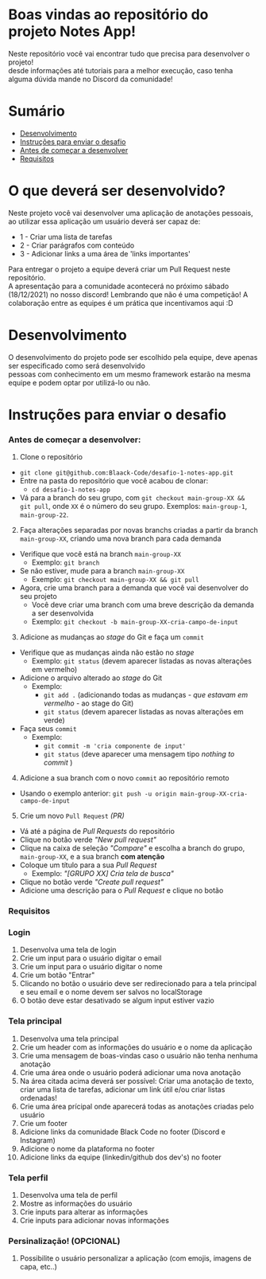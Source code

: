 # Boas vindas ao repositório do projeto Notes App!

 Neste repositório você vai encontrar tudo que precisa para desenvolver o projeto! <br>
 desde informações até tutoriais para a melhor execução, caso tenha alguma dúvida mande no Discord da comunidade!
 
 # Sumário
 
  - [Desenvolvimento](#desenvolvimento)
  - [Instruções para enviar o desafio](#instruções-para-enviar-o-desafio)
  - [Antes de começar a desenvolver](#antes-de-começar-a-desenvolver)
  - [Requisitos](#requisitos)
 
 # O que deverá ser desenvolvido?
 
 Neste projeto você vai desenvolver uma aplicação de anotações pessoais, ao utilizar essa aplicação um usuário deverá ser capaz de:
 <ul>
 <li>1 - Criar uma lista de tarefas</li>
 <li>2 - Criar parágrafos com conteúdo</li>
 <li>3 - Adicionar links a uma área de 'links importantes'</li>
 </ul>
 
 Para entregar o projeto a equipe deverá criar um Pull Request neste repositório. <br>
 A apresentação para a comunidade acontecerá no próximo sábado (18/12/2021) no nosso discord!
 Lembrando que não é uma competição! A colaboração entre as equipes é um prática que incentivamos aqui :D
 
 # Desenvolvimento
 
 O desenvolvimento do projeto pode ser escolhido pela equipe, deve apenas ser especificado como será desenvolvido <br>
 pessoas com conhecimento em um mesmo framework estarão na mesma equipe e podem optar por utilizá-lo ou não.
 
 # Instruções para enviar o desafio
 
 ### Antes de começar a desenvolver:

1. Clone o repositório
  * `git clone git@github.com:Blaack-Code/desafio-1-notes-app.git`
  * Entre na pasta do repositório que você acabou de clonar:
    * `cd desafio-1-notes-app`
  * Vá para a branch do seu grupo, com `git checkout main-group-XX && git pull`, onde `XX` é o número do seu grupo. Exemplos: `main-group-1`, `main-group-22`.

2. Faça alterações separadas por novas branchs criadas a partir da branch `main-group-XX`, criando uma nova branch para cada demanda
  * Verifique que você está na branch `main-group-XX`
    * Exemplo: `git branch`
  * Se não estiver, mude para a branch `main-group-XX`
    * Exemplo: `git checkout main-group-XX && git pull`
  * Agora, crie uma branch para a demanda que você vai desenvolver do seu projeto
    * Você deve criar uma branch com uma breve descrição da demanda a ser desenvolvida
    * Exemplo: `git checkout -b main-group-XX-cria-campo-de-input`

3. Adicione as mudanças ao _stage_ do Git e faça um `commit`
  * Verifique que as mudanças ainda não estão no _stage_
    * Exemplo: `git status` (devem aparecer listadas as novas alterações em vermelho)
  * Adicione o arquivo alterado ao _stage_ do Git
      * Exemplo:
        * `git add .` (adicionando todas as mudanças - _que estavam em vermelho_ - ao stage do Git)
        * `git status` (devem aparecer listadas as novas alterações em verde)
  * Faça seus `commit`
      * Exemplo:
        * `git commit -m 'cria componente de input'`
        * `git status` (deve aparecer uma mensagem tipo _nothing to commit_ )

4. Adicione a sua branch com o novo `commit` ao repositório remoto
  * Usando o exemplo anterior: `git push -u origin main-group-XX-cria-campo-de-input`

5. Crie um novo `Pull Request` _(PR)_
  * Vá até a página de _Pull Requests_ do repositório
  * Clique no botão verde _"New pull request"_
  * Clique na caixa de seleção _"Compare"_ e escolha a branch do grupo, `main-group-XX`, e a sua branch **com atenção**
  * Coloque um título para a sua _Pull Request_
    * Exemplo: _"[GRUPO XX] Cria tela de busca"_
  * Clique no botão verde _"Create pull request"_
  * Adicione uma descrição para o _Pull Request_ e clique no botão
 
 ### Requisitos
 
 ### Login
 <ol>
 
 <li>Desenvolva uma tela de login</li>
 <li>Crie um input para o usuário digitar o email</li>
 <li>Crie um input para o usuário digitar o nome</li>
 <li>Crie um botão "Entrar"</li>
 <li>Clicando no botão o usuário deve ser redirecionado para a tela principal e seu email e o nome devem ser salvos no localStorage</li>
 <li>O botão deve estar desativado se algum input estiver vazio</li>
 
 </ol>
 
 ### Tela principal
 <ol>
 
 <li>Desenvolva uma tela principal</li>
 <li>Crie um header com as informações do usuário e o nome da aplicação</li>
 <li>Crie uma mensagem de boas-vindas caso o usuário não tenha nenhuma anotação</li>
 <li>Crie uma área onde o usuário poderá adicionar uma nova anotação</li>
 <li>Na área citada acima deverá ser possível: Criar uma anotação de texto, criar uma lista de tarefas, adicionar um link útil e/ou criar listas ordenadas!</li>
 <li>Crie uma área prícipal onde aparecerá todas as anotações criadas pelo usuário</li>
 <li>Crie um footer</li>
 <li>Adicione links da comunidade Black Code no footer (Discord e Instagram)</li>
 <li>Adicione o nome da plataforma no footer</li>
 <li>Adicione links da equipe (linkedin/github dos dev's) no footer</li>
 
 </ol>
 
  ### Tela perfil
  <ol>
 
 <li>Desenvolva uma tela de perfil</li>
 <li>Mostre as informações do usuário</li>
 <li>Crie inputs para alterar as informações</li>
 <li>Crie inputs para adicionar novas informações</li>
 
 </ol>
 
 ### Persinalização! (OPCIONAL)
 <ol>
 
 <li>Possibilite o usuário personalizar a aplicação (com emojis, imagens de capa, etc..)
 
 </ol>
